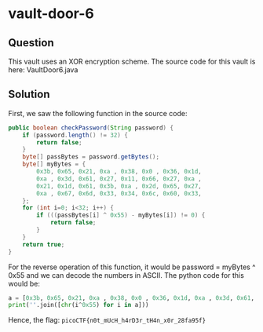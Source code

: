 # vault-door-6

## Question
This vault uses an XOR encryption scheme. The source code for this vault is here: VaultDoor6.java

## Solution
First, we saw the following function in the source code:
```java
public boolean checkPassword(String password) {
    if (password.length() != 32) {
        return false;
    }
    byte[] passBytes = password.getBytes();
    byte[] myBytes = {
        0x3b, 0x65, 0x21, 0xa , 0x38, 0x0 , 0x36, 0x1d,
        0xa , 0x3d, 0x61, 0x27, 0x11, 0x66, 0x27, 0xa ,
        0x21, 0x1d, 0x61, 0x3b, 0xa , 0x2d, 0x65, 0x27,
        0xa , 0x67, 0x6d, 0x33, 0x34, 0x6c, 0x60, 0x33,
    };
    for (int i=0; i<32; i++) {
        if (((passBytes[i] ^ 0x55) - myBytes[i]) != 0) {
            return false;
        }
    }
    return true;
}
```

For the reverse operation of this function, it would be password = myBytes ^ 0x55 and we can decode the numbers in ASCII. The python code for this would be:
```python
a = [0x3b, 0x65, 0x21, 0xa , 0x38, 0x0 , 0x36, 0x1d, 0xa , 0x3d, 0x61, 0x27, 0x11, 0x66, 0x27, 0xa, 0x21, 0x1d, 0x61, 0x3b, 0xa , 0x2d, 0x65, 0x27, 0xa , 0x67, 0x6d, 0x33, 0x34, 0x6c, 0x60, 0x33]
print(''.join([chr(i^0x55) for i in a]))
```

Hence, the flag: `picoCTF{n0t_mUcH_h4rD3r_tH4n_x0r_28fa95f}`